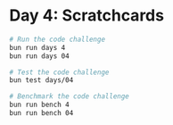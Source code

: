 # Day 4: Scratchcards

```bash
# Run the code challenge
bun run days 4
bun run days 04

# Test the code challenge
bun test days/04

# Benchmark the code challenge
bun run bench 4
bun run bench 04
```
